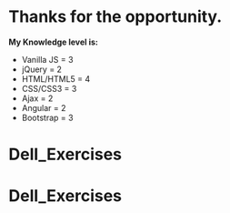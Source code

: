 # Thanks for the opportunity. 

**My Knowledge level is:**


* Vanilla JS = 3
* jQuery = 2
* HTML/HTML5 = 4
* CSS/CSS3 = 3
* Ajax = 2
* Angular = 2
* Bootstrap = 3

# Dell_Exercises
# Dell_Exercises
